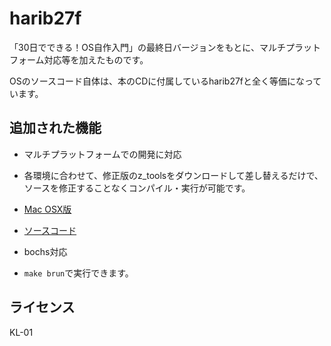 # harib27f
「30日でできる！OS自作入門」の最終日バージョンをもとに、マルチプラットフォーム対応等を加えたものです。

OSのソースコード自体は、本のCDに付属しているharib27fと全く等価になっています。

## 追加された機能
- マルチプラットフォームでの開発に対応
 - 各環境に合わせて、修正版のz_toolsをダウンロードして差し替えるだけで、ソースを修正することなくコンパイル・実行が可能です。
  - [Mac OSX版](https://github.com/HariboteOS/z_tools_osx)
  - [ソースコード](https://github.com/HariboteOS/tolsrc)

- bochs対応
 - `make brun`で実行できます。

## ライセンス
KL-01
